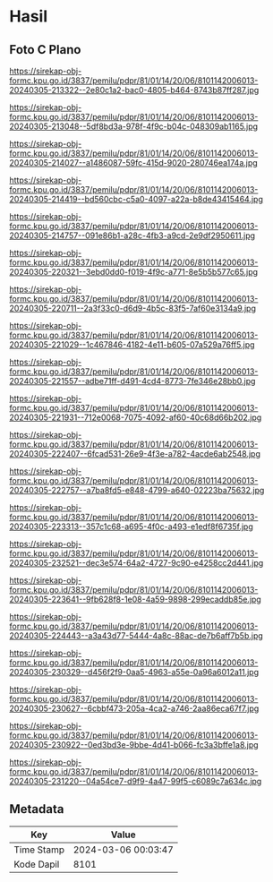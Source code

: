 # Hasil

## Foto C Plano

https://sirekap-obj-formc.kpu.go.id/3837/pemilu/pdpr/81/01/14/20/06/8101142006013-20240305-213322--2e80c1a2-bac0-4805-b464-8743b87ff287.jpg

https://sirekap-obj-formc.kpu.go.id/3837/pemilu/pdpr/81/01/14/20/06/8101142006013-20240305-213048--5df8bd3a-978f-4f9c-b04c-048309ab1165.jpg

https://sirekap-obj-formc.kpu.go.id/3837/pemilu/pdpr/81/01/14/20/06/8101142006013-20240305-214027--a1486087-59fc-415d-9020-280746ea174a.jpg

https://sirekap-obj-formc.kpu.go.id/3837/pemilu/pdpr/81/01/14/20/06/8101142006013-20240305-214419--bd560cbc-c5a0-4097-a22a-b8de43415464.jpg

https://sirekap-obj-formc.kpu.go.id/3837/pemilu/pdpr/81/01/14/20/06/8101142006013-20240305-214757--091e86b1-a28c-4fb3-a9cd-2e9df2950611.jpg

https://sirekap-obj-formc.kpu.go.id/3837/pemilu/pdpr/81/01/14/20/06/8101142006013-20240305-220321--3ebd0dd0-f019-4f9c-a771-8e5b5b577c65.jpg

https://sirekap-obj-formc.kpu.go.id/3837/pemilu/pdpr/81/01/14/20/06/8101142006013-20240305-220711--2a3f33c0-d6d9-4b5c-83f5-7af60e3134a9.jpg

https://sirekap-obj-formc.kpu.go.id/3837/pemilu/pdpr/81/01/14/20/06/8101142006013-20240305-221029--1c467846-4182-4e11-b605-07a529a76ff5.jpg

https://sirekap-obj-formc.kpu.go.id/3837/pemilu/pdpr/81/01/14/20/06/8101142006013-20240305-221557--adbe71ff-d491-4cd4-8773-7fe346e28bb0.jpg

https://sirekap-obj-formc.kpu.go.id/3837/pemilu/pdpr/81/01/14/20/06/8101142006013-20240305-221931--712e0068-7075-4092-af60-40c68d66b202.jpg

https://sirekap-obj-formc.kpu.go.id/3837/pemilu/pdpr/81/01/14/20/06/8101142006013-20240305-222407--6fcad531-26e9-4f3e-a782-4acde6ab2548.jpg

https://sirekap-obj-formc.kpu.go.id/3837/pemilu/pdpr/81/01/14/20/06/8101142006013-20240305-222757--a7ba8fd5-e848-4799-a640-02223ba75632.jpg

https://sirekap-obj-formc.kpu.go.id/3837/pemilu/pdpr/81/01/14/20/06/8101142006013-20240305-223313--357c1c68-a695-4f0c-a493-e1edf8f6735f.jpg

https://sirekap-obj-formc.kpu.go.id/3837/pemilu/pdpr/81/01/14/20/06/8101142006013-20240305-232521--dec3e574-64a2-4727-9c90-e4258cc2d441.jpg

https://sirekap-obj-formc.kpu.go.id/3837/pemilu/pdpr/81/01/14/20/06/8101142006013-20240305-223641--9fb628f8-1e08-4a59-9898-299ecaddb85e.jpg

https://sirekap-obj-formc.kpu.go.id/3837/pemilu/pdpr/81/01/14/20/06/8101142006013-20240305-224443--a3a43d77-5444-4a8c-88ac-de7b6aff7b5b.jpg

https://sirekap-obj-formc.kpu.go.id/3837/pemilu/pdpr/81/01/14/20/06/8101142006013-20240305-230329--d456f2f9-0aa5-4963-a55e-0a96a6012a11.jpg

https://sirekap-obj-formc.kpu.go.id/3837/pemilu/pdpr/81/01/14/20/06/8101142006013-20240305-230627--6cbbf473-205a-4ca2-a746-2aa86eca67f7.jpg

https://sirekap-obj-formc.kpu.go.id/3837/pemilu/pdpr/81/01/14/20/06/8101142006013-20240305-230922--0ed3bd3e-9bbe-4d41-b066-fc3a3bffe1a8.jpg

https://sirekap-obj-formc.kpu.go.id/3837/pemilu/pdpr/81/01/14/20/06/8101142006013-20240305-231220--04a54ce7-d9f9-4a47-99f5-c6089c7a634c.jpg


## Metadata

| Key        | Value               |
| ---------- | ------------------- |
| Time Stamp | 2024-03-06 00:03:47 |
| Kode Dapil | 8101                |



